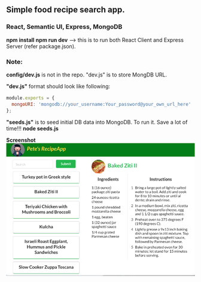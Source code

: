 ## Simple food recipe search app.

### React, Semantic UI, Express, MongoDB

**npm install**
**npm run dev** --> this is to run both React Client and Express Server (refer package.json).

### Note:

**config/dev.js** is not in the repo. "dev.js" is to store MongDB URL.

**"dev.js"** format should look like following:

```javascript
module.exports = {
  mongoURI: 'mongodb://your_username:Your_password@your_own_url_here'
};
```

**"seeds.js"** is to seed initial DB data into MongoDB. To run it. Save a lot of time!!!
**node seeds.js**

**Screenshot**
![alt text](misc/screenshot.png 'screenshot')
